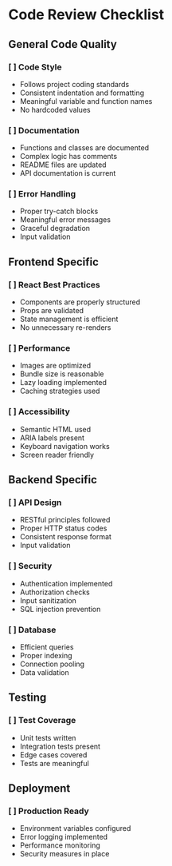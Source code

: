 # Code Review Checklist

## General Code Quality

### [ ] Code Style
- Follows project coding standards
- Consistent indentation and formatting
- Meaningful variable and function names
- No hardcoded values

### [ ] Documentation
- Functions and classes are documented
- Complex logic has comments
- README files are updated
- API documentation is current

### [ ] Error Handling
- Proper try-catch blocks
- Meaningful error messages
- Graceful degradation
- Input validation

## Frontend Specific

### [ ] React Best Practices
- Components are properly structured
- Props are validated
- State management is efficient
- No unnecessary re-renders

### [ ] Performance
- Images are optimized
- Bundle size is reasonable
- Lazy loading implemented
- Caching strategies used

### [ ] Accessibility
- Semantic HTML used
- ARIA labels present
- Keyboard navigation works
- Screen reader friendly

## Backend Specific

### [ ] API Design
- RESTful principles followed
- Proper HTTP status codes
- Consistent response format
- Input validation

### [ ] Security
- Authentication implemented
- Authorization checks
- Input sanitization
- SQL injection prevention

### [ ] Database
- Efficient queries
- Proper indexing
- Connection pooling
- Data validation

## Testing

### [ ] Test Coverage
- Unit tests written
- Integration tests present
- Edge cases covered
- Tests are meaningful

## Deployment

### [ ] Production Ready
- Environment variables configured
- Error logging implemented
- Performance monitoring
- Security measures in place

